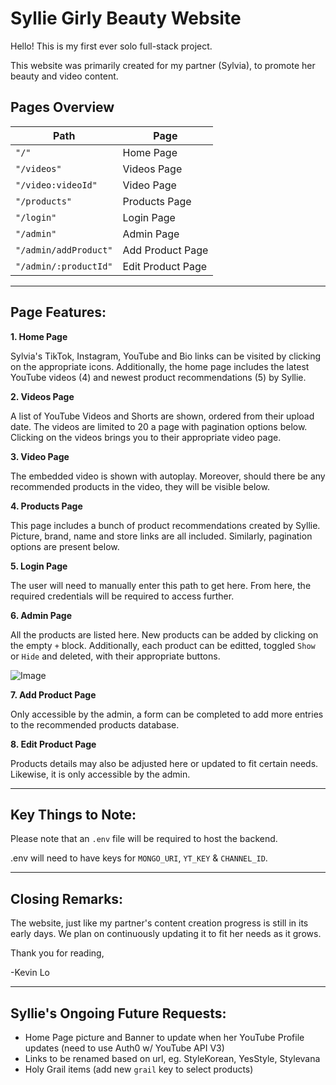 ﻿# Syllie Girly Beauty Website

Hello! This is my first ever solo full-stack project.

This website was primarily created for my partner (Sylvia), to promote her beauty and video content.

## Pages Overview

| Path                  | Page              |
| --------------------- | ----------------- | 
| `"/"`                 | Home Page         | 
| `"/videos"`           | Videos Page       | 
| `"/video:videoId"`    | Video Page        | 
| `"/products"`         | Products Page     | 
| `"/login"`            | Login Page        | 
| `"/admin"`            | Admin Page        | 
| `"/admin/addProduct"` | Add Product Page  |
| `"/admin/:productId"` | Edit Product Page |

---


## Page Features:

**1. Home Page**

Sylvia's TikTok, Instagram, YouTube and Bio links can be visited by clicking on the appropriate icons.
Additionally, the home page includes the latest YouTube videos (4) and newest product recommendations (5) by Syllie.


**2. Videos Page**

A list of YouTube Videos and Shorts are shown, ordered from their upload date. The videos are limited to 20 a page with pagination options below.
Clicking on the videos brings you to their appropriate video page.


**3. Video Page**

The embedded video is shown with autoplay.
Moreover, should there be any recommended products in the video, they will be visible below.


**4. Products Page**

This page includes a bunch of product recommendations created by Syllie. 
Picture, brand, name and store links are all included.
Similarly, pagination options are present below.

**5. Login Page**

The user will need to manually enter this path to get here.
From here, the required credentials will be required to access further.

**6. Admin Page**

All the products are listed here. New products can be added by clicking on the empty `+` block. Additionally, each product can be editted, toggled `Show` or `Hide` and deleted, with their appropriate buttons.

![Image](https://github.com/user-attachments/assets/118f62f2-bf1d-4a7d-95a8-8f88d7a3660e)

**7. Add Product Page**

Only accessible by the admin, a form can be completed to add more entries to the recommended products database.

**8. Edit Product Page**

Products details may also be adjusted here or updated to fit certain needs.
Likewise, it is only accessible by the admin.

---

## Key Things to Note:

Please note that an `.env` file will be required to host the backend.

.env will need to have keys for `MONGO_URI`, `YT_KEY` & `CHANNEL_ID`.

---

## Closing Remarks:

The website, just like my partner's content creation progress is still in its early days. We plan on continuously updating it to fit her needs as it grows.

Thank you for reading,

-Kevin Lo

---

## Syllie's Ongoing Future Requests:
- Home Page picture and Banner to update when her YouTube Profile updates (need to use Auth0 w/ YouTube API V3)
- Links to be renamed based on url, eg. StyleKorean, YesStyle, Stylevana
- Holy Grail items (add new `grail` key to select products)
